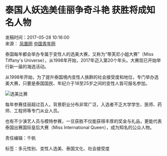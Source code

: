 # 泰国人妖选美佳丽争奇斗艳 获胜将成知名人物

发稿时间：2017-05-28 10:16:00  
来源： [凤凰网](http://www.kejixun.com/article/170528/332601.shtml) [中国青年网](http://www.youth.cn)  

泰国每年都会举办专属于变性人的选美大赛，又称为“蒂芙尼小姐大赛”（Miss Tiffany's Universe），从1998年开始，2017年迈入第20个年头。大赛现已开始举行新一届的海选活动。

从1998年开始，为了提升泰国境内变性人族群的社会接受度和地位，专门举办选美大赛，只要是泰国国民、年纪介于18至25岁之间的变性人皆可报名参加。

![选美比赛](./W020170528369992882775.png)

每年参赛佳丽超过百人，背景职业分布非常广泛，入选者不乏大学学生、医师、药师、工程师等专门从业人员。

也有不少演艺人员与模特参赛，一旦获胜不仅能获得丰厚的奖金与礼品，更能代表泰国出赛国际皇后大赛（Miss International Queen），成为知名的公众人物。

责任编辑：千帆  

标签：多元性别、变性人选美、泰国文化、社会接受度